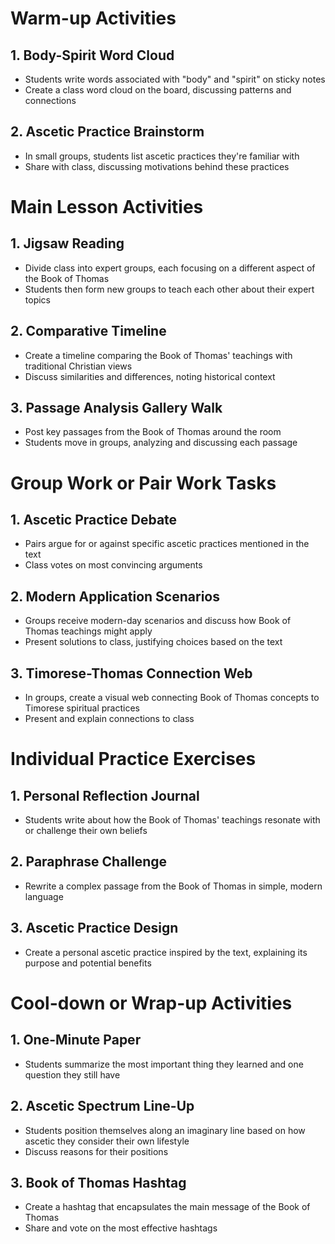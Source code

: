 # Warm-up Activities

## 1. Body-Spirit Word Cloud

- Students write words associated with "body" and "spirit" on sticky notes
- Create a class word cloud on the board, discussing patterns and connections

## 2. Ascetic Practice Brainstorm

- In small groups, students list ascetic practices they're familiar with
- Share with class, discussing motivations behind these practices

# Main Lesson Activities

## 1. Jigsaw Reading

- Divide class into expert groups, each focusing on a different aspect of the Book of Thomas
- Students then form new groups to teach each other about their expert topics

## 2. Comparative Timeline

- Create a timeline comparing the Book of Thomas' teachings with traditional Christian views
- Discuss similarities and differences, noting historical context

## 3. Passage Analysis Gallery Walk

- Post key passages from the Book of Thomas around the room
- Students move in groups, analyzing and discussing each passage

# Group Work or Pair Work Tasks

## 1. Ascetic Practice Debate

- Pairs argue for or against specific ascetic practices mentioned in the text
- Class votes on most convincing arguments

## 2. Modern Application Scenarios

- Groups receive modern-day scenarios and discuss how Book of Thomas teachings might apply
- Present solutions to class, justifying choices based on the text

## 3. Timorese-Thomas Connection Web

- In groups, create a visual web connecting Book of Thomas concepts to Timorese spiritual practices
- Present and explain connections to class

# Individual Practice Exercises

## 1. Personal Reflection Journal

- Students write about how the Book of Thomas' teachings resonate with or challenge their own beliefs

## 2. Paraphrase Challenge

- Rewrite a complex passage from the Book of Thomas in simple, modern language

## 3. Ascetic Practice Design

- Create a personal ascetic practice inspired by the text, explaining its purpose and potential benefits

# Cool-down or Wrap-up Activities

## 1. One-Minute Paper

- Students summarize the most important thing they learned and one question they still have

## 2. Ascetic Spectrum Line-Up

- Students position themselves along an imaginary line based on how ascetic they consider their own lifestyle
- Discuss reasons for their positions

## 3. Book of Thomas Hashtag

- Create a hashtag that encapsulates the main message of the Book of Thomas
- Share and vote on the most effective hashtags